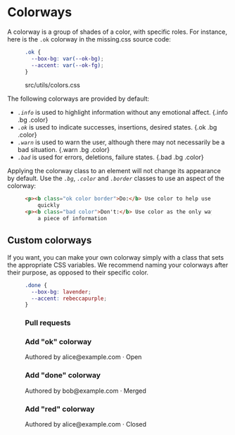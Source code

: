 
# Colorways

A colorway is a group of shades of a color, with specific roles. For instance,
here is the `.ok` colorway in the missing.css source code:

<figure>

  ~~~ css
  .ok {
    --box-bg: var(--ok-bg);
    --accent: var(--ok-fg);
  }
  ~~~

<figcaption>src/utils/colors.css</figcaption>
</figure>

The following colorways are provided by default:

 * <dfn>`.info`</dfn> is used to highlight information without any emotional 
   affect. {.info .bg .color}
 * <dfn>`.ok`</dfn> is used to indicate successes, insertions, desired
   states. {.ok .bg .color}
 * <dfn>`.warn`</dfn> is used to warn the user, although there may not necessarily be a bad
   situation. {.warn .bg .color}
 * <dfn>`.bad`</dfn> is used for errors, deletions, failure states. {.bad .bg .color}

Applying the colorway class to an element will not change its appearance by 
default. Use the <dfn>`.bg`</dfn>, <dfn>`.color`</dfn> and <dfn>`.border`</dfn>
classes to use an aspect of the colorway:

<figure>

  ~~~ html
  <p><b class="ok color border">Do:</b> Use color to help users scan information
      quickly
  <p><b class="bad color">Don't:</b> Use color as the only way to communicate
      a piece of information
  ~~~

</figure>

## Custom colorways

If you want, you can make your own colorway simply with a class that sets the 
appropriate CSS variables. We recommend naming your colorways after their 
purpose, as opposed to their specific color.

<figure>

  ~~~ css
  .done {
    --box-bg: lavender;
    --accent: rebeccapurple;
  }
  ~~~

</figure>

<figure>
  <h3 class="h2">Pull requests</h3>
  <h3 class="h4">Add "ok" colorway</h3>
  <p>Authored by alice@example.com &middot; 
  <chip class="ok color">Open</span>

  <h3 class="h4">Add "done" colorway</h3>
  <p>Authored by bob@example.com &middot; 
  <chip class="color" style="
    --box-bg: lavender;
    --accent: rebeccapurple;">Merged</span>

  <h3 class="h4">Add "red" colorway</h3>
  <p>Authored by alice@example.com &middot; 
  <chip class="bad color">Closed</span>
</figure>
